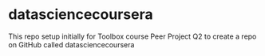 datasciencecoursera
===================

This repo setup initially for Toolbox course Peer Project Q2 to create a repo on GitHub called datasciencecoursera
